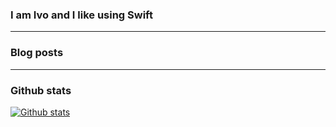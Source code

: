 ### I am Ivo and I like using Swift

--- 

### Blog posts
<!-- BLOG-POST-LIST:START -->
<!-- BLOG-POST-LIST:END -->

---
### Github stats
[![Github stats](https://github-readme-stats.vercel.app/api?username=smeshko&count_private=true&show_icons=true&theme=dark)](https://github.com/anuraghazra/github-readme-stats)
